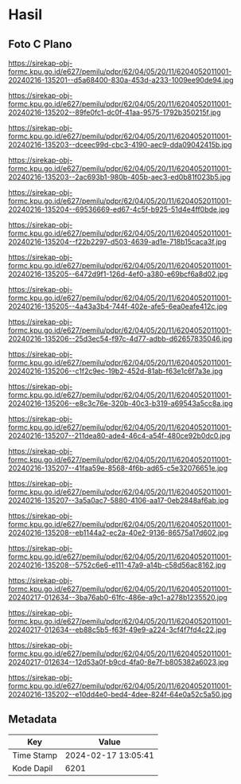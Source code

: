 # Hasil

## Foto C Plano

https://sirekap-obj-formc.kpu.go.id/e627/pemilu/pdpr/62/04/05/20/11/6204052011001-20240216-135201--d5a68400-830a-453d-a233-1009ee90de94.jpg

https://sirekap-obj-formc.kpu.go.id/e627/pemilu/pdpr/62/04/05/20/11/6204052011001-20240216-135202--89fe0fc1-dc0f-41aa-9575-1792b350215f.jpg

https://sirekap-obj-formc.kpu.go.id/e627/pemilu/pdpr/62/04/05/20/11/6204052011001-20240216-135203--dceec99d-cbc3-4190-aec9-dda09042415b.jpg

https://sirekap-obj-formc.kpu.go.id/e627/pemilu/pdpr/62/04/05/20/11/6204052011001-20240216-135203--2ac693b1-980b-405b-aec3-ed0b81f023b5.jpg

https://sirekap-obj-formc.kpu.go.id/e627/pemilu/pdpr/62/04/05/20/11/6204052011001-20240216-135204--69536669-ed67-4c5f-b925-51d4e4ff0bde.jpg

https://sirekap-obj-formc.kpu.go.id/e627/pemilu/pdpr/62/04/05/20/11/6204052011001-20240216-135204--f22b2297-d503-4639-ad1e-718b15caca3f.jpg

https://sirekap-obj-formc.kpu.go.id/e627/pemilu/pdpr/62/04/05/20/11/6204052011001-20240216-135205--6472d9f1-126d-4ef0-a380-e69bcf6a8d02.jpg

https://sirekap-obj-formc.kpu.go.id/e627/pemilu/pdpr/62/04/05/20/11/6204052011001-20240216-135205--4a43a3b4-744f-402e-afe5-6ea0eafe412c.jpg

https://sirekap-obj-formc.kpu.go.id/e627/pemilu/pdpr/62/04/05/20/11/6204052011001-20240216-135206--25d3ec54-f97c-4d77-adbb-d62657835046.jpg

https://sirekap-obj-formc.kpu.go.id/e627/pemilu/pdpr/62/04/05/20/11/6204052011001-20240216-135206--c1f2c9ec-19b2-452d-81ab-f63e1c6f7a3e.jpg

https://sirekap-obj-formc.kpu.go.id/e627/pemilu/pdpr/62/04/05/20/11/6204052011001-20240216-135206--e8c3c76e-320b-40c3-b319-a69543a5cc8a.jpg

https://sirekap-obj-formc.kpu.go.id/e627/pemilu/pdpr/62/04/05/20/11/6204052011001-20240216-135207--211dea80-ade4-46c4-a54f-480ce92b0dc0.jpg

https://sirekap-obj-formc.kpu.go.id/e627/pemilu/pdpr/62/04/05/20/11/6204052011001-20240216-135207--41faa59e-8568-4f6b-ad65-c5e32076651e.jpg

https://sirekap-obj-formc.kpu.go.id/e627/pemilu/pdpr/62/04/05/20/11/6204052011001-20240216-135207--3a5a0ac7-5880-4106-aa17-0eb2848af6ab.jpg

https://sirekap-obj-formc.kpu.go.id/e627/pemilu/pdpr/62/04/05/20/11/6204052011001-20240216-135208--eb1144a2-ec2a-40e2-9136-86575a17d602.jpg

https://sirekap-obj-formc.kpu.go.id/e627/pemilu/pdpr/62/04/05/20/11/6204052011001-20240216-135208--5752c6e6-e111-47a9-a14b-c58d56ac8162.jpg

https://sirekap-obj-formc.kpu.go.id/e627/pemilu/pdpr/62/04/05/20/11/6204052011001-20240217-012634--3ba76ab0-61fc-486e-a9c1-a278b1235520.jpg

https://sirekap-obj-formc.kpu.go.id/e627/pemilu/pdpr/62/04/05/20/11/6204052011001-20240217-012634--eb88c5b5-f63f-49e9-a224-3cf4f7fd4c22.jpg

https://sirekap-obj-formc.kpu.go.id/e627/pemilu/pdpr/62/04/05/20/11/6204052011001-20240217-012634--12d53a0f-b9cd-4fa0-8e7f-b805382a6023.jpg

https://sirekap-obj-formc.kpu.go.id/e627/pemilu/pdpr/62/04/05/20/11/6204052011001-20240216-135202--e10dd4e0-bed4-4dee-824f-64e0a52c5a50.jpg


## Metadata

| Key        | Value               |
| ---------- | ------------------- |
| Time Stamp | 2024-02-17 13:05:41 |
| Kode Dapil | 6201                |



